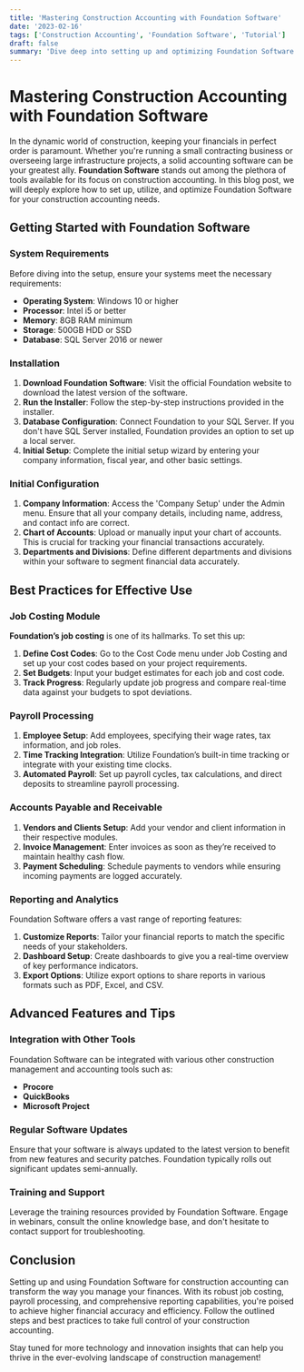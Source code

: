 ```yaml
---
title: 'Mastering Construction Accounting with Foundation Software'
date: '2023-02-16'
tags: ['Construction Accounting', 'Foundation Software', 'Tutorial']
draft: false
summary: 'Dive deep into setting up and optimizing Foundation Software for unparalleled construction accounting efficiency.'
---
```


# Mastering Construction Accounting with Foundation Software

In the dynamic world of construction, keeping your financials in perfect order is paramount. Whether you're running a small contracting business or overseeing large infrastructure projects, a solid accounting software can be your greatest ally. **Foundation Software** stands out among the plethora of tools available for its focus on construction accounting. In this blog post, we will deeply explore how to set up, utilize, and optimize Foundation Software for your construction accounting needs.

## Getting Started with Foundation Software

### System Requirements

Before diving into the setup, ensure your systems meet the necessary requirements:

- **Operating System**: Windows 10 or higher
- **Processor**: Intel i5 or better
- **Memory**: 8GB RAM minimum
- **Storage**: 500GB HDD or SSD
- **Database**: SQL Server 2016 or newer

### Installation

1. **Download Foundation Software**: Visit the official Foundation website to download the latest version of the software.
2. **Run the Installer**: Follow the step-by-step instructions provided in the installer.
3. **Database Configuration**: Connect Foundation to your SQL Server. If you don't have SQL Server installed, Foundation provides an option to set up a local server.
4. **Initial Setup**: Complete the initial setup wizard by entering your company information, fiscal year, and other basic settings.

### Initial Configuration

1. **Company Information**: Access the 'Company Setup' under the Admin menu. Ensure that all your company details, including name, address, and contact info are correct.
2. **Chart of Accounts**: Upload or manually input your chart of accounts. This is crucial for tracking your financial transactions accurately.
3. **Departments and Divisions**: Define different departments and divisions within your software to segment financial data accurately.

## Best Practices for Effective Use

### Job Costing Module

**Foundation’s job costing** is one of its hallmarks. To set this up:

1. **Define Cost Codes**: Go to the Cost Code menu under Job Costing and set up your cost codes based on your project requirements.
2. **Set Budgets**: Input your budget estimates for each job and cost code.
3. **Track Progress**: Regularly update job progress and compare real-time data against your budgets to spot deviations.

### Payroll Processing

1. **Employee Setup**: Add employees, specifying their wage rates, tax information, and job roles.
2. **Time Tracking Integration**: Utilize Foundation’s built-in time tracking or integrate with your existing time clocks.
3. **Automated Payroll**: Set up payroll cycles, tax calculations, and direct deposits to streamline payroll processing.

### Accounts Payable and Receivable

1. **Vendors and Clients Setup**: Add your vendor and client information in their respective modules.
2. **Invoice Management**: Enter invoices as soon as they’re received to maintain healthy cash flow.
3. **Payment Scheduling**: Schedule payments to vendors while ensuring incoming payments are logged accurately.

### Reporting and Analytics

Foundation Software offers a vast range of reporting features:

1. **Customize Reports**: Tailor your financial reports to match the specific needs of your stakeholders.
2. **Dashboard Setup**: Create dashboards to give you a real-time overview of key performance indicators.
3. **Export Options**: Utilize export options to share reports in various formats such as PDF, Excel, and CSV.

## Advanced Features and Tips

### Integration with Other Tools

Foundation Software can be integrated with various other construction management and accounting tools such as:

- **Procore**
- **QuickBooks**
- **Microsoft Project**

### Regular Software Updates

Ensure that your software is always updated to the latest version to benefit from new features and security patches. Foundation typically rolls out significant updates semi-annually.

### Training and Support

Leverage the training resources provided by Foundation Software. Engage in webinars, consult the online knowledge base, and don't hesitate to contact support for troubleshooting.

## Conclusion

Setting up and using Foundation Software for construction accounting can transform the way you manage your finances. With its robust job costing, payroll processing, and comprehensive reporting capabilities, you're poised to achieve higher financial accuracy and efficiency. Follow the outlined steps and best practices to take full control of your construction accounting.

Stay tuned for more technology and innovation insights that can help you thrive in the ever-evolving landscape of construction management!